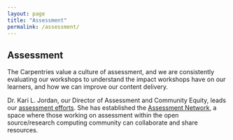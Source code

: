 ```yaml
---
layout: page
title: "Assessment"
permalink: /assessment/
---
```


## Assessment

The Carpentries value a culture of assessment, and we are consistently evaluating 
our workshops to understand the impact workshops have on our learners, and how we can improve our content delivery.

Dr. Kari L. Jordan, our Director of Assessment and Community Equity, leads our [assessment efforts](http://docs.carpentries.org/topic_folders/assessment/assessment.html). She has established the [Assessment Network](http://docs.carpentries.org/topic_folders/assessment/assessment-network.html), a space where those working on assessment within the open source/research computing community can collaborate and share resources.
